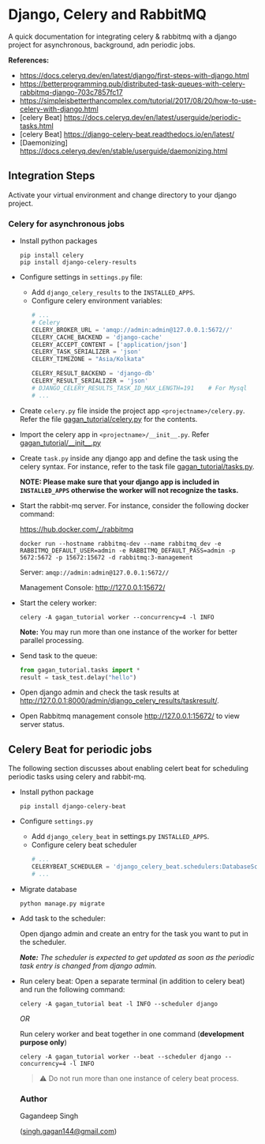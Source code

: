 # Django, Celery and RabbitMQ
A quick documentation for integrating celery & rabbitmq with a django project for asynchronous, background, adn periodic jobs.

**References:**
 - https://docs.celeryq.dev/en/latest/django/first-steps-with-django.html 
 - https://betterprogramming.pub/distributed-task-queues-with-celery-rabbitmq-django-703c7857fc17
 - https://simpleisbetterthancomplex.com/tutorial/2017/08/20/how-to-use-celery-with-django.html
 - [celery Beat] https://docs.celeryq.dev/en/latest/userguide/periodic-tasks.html
 - [celery Beat] https://django-celery-beat.readthedocs.io/en/latest/
 - [Daemonizing] https://docs.celeryq.dev/en/stable/userguide/daemonizing.html


## Integration Steps
Activate your virtual environment and change directory to your django project.

### Celery for asynchronous jobs
- Install python packages
  ```shell
  pip install celery
  pip install django-celery-results
  ```
  
- Configure settings in `settings.py` file:
  - Add `django_celery_results` to the `INSTALLED_APPS`.
  - Configure celery environment variables:
    ```python
    # ...
    # Celery
    CELERY_BROKER_URL = 'amqp://admin:admin@127.0.0.1:5672//'
    CELERY_CACHE_BACKEND = 'django-cache'
    CELERY_ACCEPT_CONTENT = ['application/json']
    CELERY_TASK_SERIALIZER = 'json'
    CELERY_TIMEZONE = "Asia/Kolkata"
  
    CELERY_RESULT_BACKEND = 'django-db'
    CELERY_RESULT_SERIALIZER = 'json'
    # DJANGO_CELERY_RESULTS_TASK_ID_MAX_LENGTH=191    # For Mysql
    # ...
    ```
    
- Create `celery.py` file inside the project app `<projectname>/celery.py`. 
  Refer the file [gagan_tutorial/celery.py](gagan_tutorial/celery.py) for the contents.
  
- Import the celery app in `<projectname>/__init__.py`. Refer [gagan_tutorial/\_\_init\_\_.py](gagan_tutorial/__init__.py)

- Create `task.py` inside any django app and define the task using the celery syntax.
  For instance, refer to the task file [gagan_tutorial/tasks.py](gagan_tutorial/tasks.py).
  
  **NOTE: Please make sure that your django app is included in `INSTALLED_APPS` otherwise the worker will not recognize the tasks.**
  
- Start the rabbit-mq server. For instance, consider the following docker command:

  https://hub.docker.com/_/rabbitmq
  ```shell
  docker run --hostname rabbitmq-dev --name rabbitmq_dev -e RABBITMQ_DEFAULT_USER=admin -e RABBITMQ_DEFAULT_PASS=admin -p 5672:5672 -p 15672:15672 -d rabbitmq:3-management
  ```
  
  Server: `amqp://admin:admin@127.0.0.1:5672//`
  
  Management Console: http://127.0.0.1:15672/
  
- Start the celery worker:
  ```shell
  celery -A gagan_tutorial worker --concurrency=4 -l INFO
  ```  
  **Note:** You may run more than one instance of the worker for better parallel processing.


- Send task to the queue:
  ```python
  from gagan_tutorial.tasks import *
  result = task_test.delay("hello")
  ```
- Open django admin and check the task results at http://127.0.0.1:8000/admin/django_celery_results/taskresult/.

- Open Rabbitmq management console http://127.0.0.1:15672/ to view server status.


## Celery Beat for periodic jobs
The following section discusses about enabling celert beat for scheduling periodic tasks using celery and rabbit-mq.
- Install python package
  ```shell 
  pip install django-celery-beat
  ```
  
- Configure `settings.py`
  - Add `django_celery_beat` in settings.py `INSTALLED_APPS`.
  - Configure celery beat scheduler
    ```python
    # ...
    CELERYBEAT_SCHEDULER = 'django_celery_beat.schedulers:DatabaseScheduler'
    # ...
    ```
    
- Migrate database
  ```shell
  python manage.py migrate
  ```
  
- Add task to the scheduler:
  
  Open django admin and create an entry for the task you want to put in the scheduler.

  _**Note:** The scheduler is expected to get updated as soon as the periodic task entry is changed from django admin._


- Run celery beat:
  Open a separate terminal (in addition to celery beat) and run the following command:
  ```shell
  celery -A gagan_tutorial beat -l INFO --scheduler django
  ```
  _OR_
  
  Run celery worker and beat together in one command (**development purpose only**)
  ```shell
  celery -A gagan_tutorial worker --beat --scheduler django --concurrency=4 -l INFO
  ```
  
  > :warning: Do not run more than one instance of celery beat process.
  
  
  ### Author
  Gagandeep Singh
  
  (singh.gagan144@gmail.com)
  
